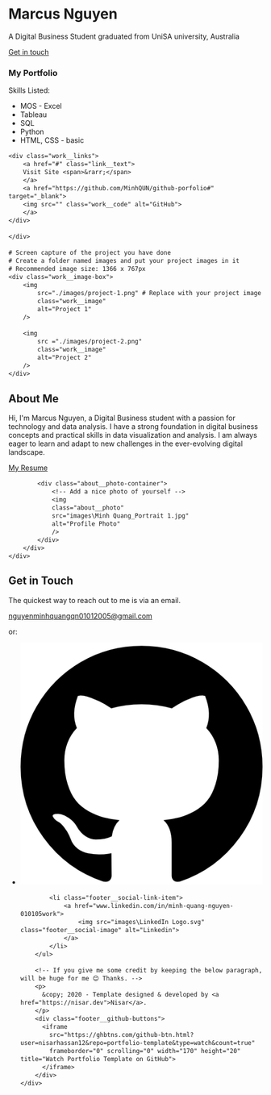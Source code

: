 <div class="header__text-box row">
    <div class="header__text">
        <h1 class="heading-primary">
        <span>Marcus Nguyen</span> 
        </h1>
        <p>A Digital Business Student graduated from UniSA university, Australia</p>
        <a href="https://github.com/MinhQUN/github-porfolio?tab=readme-ov-file#get-in-touch" class="btn btn--pink">Get in touch</a>
    </div>
</div>

<div class="work__box">
    <div class="work__text">
    <h3>My Portfolio</h3>
    <p>
        Skills Listed:
    </p>
    <ul class="work__list">
        <li>MOS - Excel</li>
        <li>Tableau</li>
        <li>SQL</li>
        <li>Python</li>
        <li>HTML, CSS - basic</li>
    </ul>

    <div class="work__links">
        <a href="#" class="link__text">
        Visit Site <span>&rarr;</span>
        </a> 
        <a href="https://github.com/MinhQUN/github-porfolio#" target="_blank">
        <img src="" class="work__code" alt="GitHub">
        </a>
    </div>

    </div>

    # Screen capture of the project you have done
    # Create a folder named images and put your project images in it
    # Recommended image size: 1366 x 767px
    <div class="work__image-box">
        <img
            src="./images/project-1.png" # Replace with your project image
            class="work__image"
            alt="Project 1"
        />

        <img
            src ="./images/project-2.png"
            class="work__image"             
            alt="Project 2"
        />
    </div>
</div>

<section class="about" id="about">
    <div class="row">
        <h2>About Me</h2>
        <div class="about__content">
            <div class="about__text">
                <!-- Replace the below paragraph with info about yourself -->
                <p>
                Hi, I'm Marcus Nguyen, a Digital Business student with a passion for technology and data analysis. I have a strong foundation in digital business concepts and practical skills in data visualization and analysis. I am always eager to learn and adapt to new challenges in the ever-evolving digital landscape.
                </p>
                <!-- Provide a link to your resume -->
                <a href="#" class="btn">My Resume</a>
            </div>

            <div class="about__photo-container">
                <!-- Add a nice photo of yourself -->
                <img
                class="about__photo"
                src="images\Minh Quang_Portrait 1.jpg"
                alt="Profile Photo"
                />
            </div>
        </div>
    </div>
</section>


<section class="contact" id="contact">
      <div class="row">
        <h2>Get in Touch</h2>
        <div class="contact__info">
          <p>
            The quickest way to reach out to me is via an email. 
          </p>
          <!-- Replace the email with yours -->
          <a href="nguyenminhquangqn01012005@gmail.com" class="btn">nguyenminhquangqn01012005@gmail.com</a>
        </div>
      </div>
</section>
<p>or:</p>

<footer role="contentinfo" class="footer">
    <div class="row">
        <!-- Update the links to point to your accounts -->
        <ul class="footer__social-links">
            <li class="footer__social-link-item">
                <a href="https://github.com/MinhQUN">
                    <img src="images\Github Logo.png" class="footer__social-image" alt="Github">
                </a>
            </li>

            <li class="footer__social-link-item">
                <a href="www.linkedin.com/in/minh-quang-nguyen-010105work">
                    <img src="images\LinkedIn Logo.svg" class="footer__social-image" alt="Linkedin">
                </a>
            </li>
        </ul>

        <!-- If you give me some credit by keeping the below paragraph, will be huge for me 😊 Thanks. -->
        <p>
          &copy; 2020 - Template designed & developed by <a href="https://nisar.dev">Nisar</a>.
        </p>
        <div class="footer__github-buttons">
          <iframe
            src="https://ghbtns.com/github-btn.html?user=nisarhassan12&repo=portfolio-template&type=watch&count=true" 
            frameborder="0" scrolling="0" width="170" height="20" title="Watch Portfolio Template on GitHub">
          </iframe>
        </div>
    </div>
</footer>
